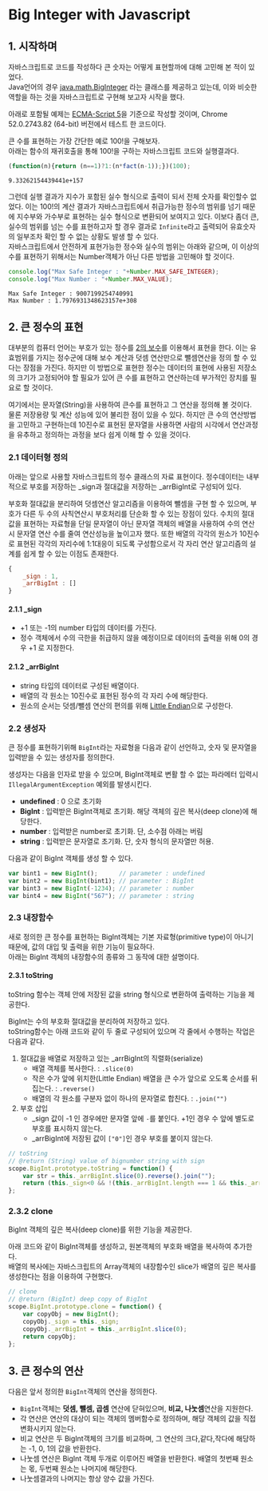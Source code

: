 # Big Integer with Javascript

## 1. 시작하며
자바스크립트로 코드를 작성하다 큰 숫자는 어떻게 표현할까에 대해 고민해 본 적이 있었다.<br/>
Java언어의 경우 [java.math.BigInteger](https://docs.oracle.com/javase/7/docs/api/java/math/BigInteger.html) 라는 클래스를 제공하고 있는데, 이와 비슷한 역할을 하는 것을 자바스크립트로 구현해 보고자 시작을 했다.

아래로 포함될 예제는 [ECMA-Script 5](https://en.wikipedia.org/wiki/ECMAScript#5th_Edition)을 기준으로 작성할 것이며, Chrome 52.0.2743.82 (64-bit) 버전에서 테스트 한 코드이다.

큰 수를 표현하는 가장 간단한 예로 100!을 구해보자.<br/>
아래는 함수의 재귀호출을 통해 100!을 구하는 자바스크립트 코드와 실행결과다.
```javascript
(function(n){return (n==1)?1:(n*fact(n-1));})(100);
```
```
9.33262154439441e+157
```

그런데 실행 결과가 지수가 포함된 실수 형식으로 출력이 되서 전체 숫자를 확인할수 없었다. 이는 100!의 계산 결과가 자바스크립트에서 취급가능한 정수의 범위를 넘기 때문에 지수부와 가수부로 표현하는 실수 형식으로 변환되어 보여지고 있다. 이보다 좀더 큰, 실수의 범위를 넘는 수를 표현하고자 할 경우 결과로 ```Infinite```라고 출력되어 유효숫자의 일부조차 확인 할 수 없는 상황도 발생 할 수 있다. <br/>
자바스크립트에서 안전하게 표현가능한 정수와 실수의 범위는 아래와 같으며, 이 이상의 수를 표현하기 위해서는 Number객체가 아닌 다른 방법을 고민해야 할 것이다.
```javascript
console.log("Max Safe Integer : "+Number.MAX_SAFE_INTEGER);
console.log("Max Number : "+Number.MAX_VALUE);
```
```
Max Safe Integer : 9007199254740991
Max Number : 1.7976931348623157e+308
```

## 2. 큰 정수의 표현
대부분의 컴퓨터 언어는 부호가 있는 정수를 [2의 보수](http://www.swarthmore.edu/NatSci/echeeve1/Ref/BinaryMath/NumSys.html#signint)를 이용해서 표현을 한다. 이는 유효범위를 가지는 정수군에 대해 보수 계산과 덧셈 연산만으로 뺄셈연산을 정의 할 수 있다는 장점을 가진다. 하지만 이 방법으로 표현한 정수는 데이터의 표현에 사용된 저장소의 크기가 고정되어야 할 필요가 있어 큰 수를 표현하고 연산하는데 부가적인 장치를 필요로 할 것이다.

여기에서는 문자열(String)을 사용하여 큰수를 표현하고 그 연산을 정의해 볼 것이다. 물론 저장용량 및 계산 성능에 있어 불리한 점이 있을 수 있다. 하지만 큰 수의 연산방법을 고민하고 구현하는데 10진수로 표현된 문자열을 사용하면 사람의 시각에서 연산과정을 유추하고 정의하는 과정을 보다 쉽게 이해 할 수 있을 것이다.

### 2.1 데이터형 정의
아래는 앞으로 사용할 자바스크립트의 정수 클래스의 자료 표현이다. 정수데이터는 내부적으로 부호를 저장하는 _sign과 절대값을 저장하는 _arrBigInt로 구성되어 있다.

부호화 절대값을 분리하여 덧셈연산 알고리즘을 이용하여 뺄셈을 구현 할 수 있으며, 부호가 다른 두 수의 사칙연산시 부호처리를 단순화 할 수 있는 장점이 있다. 수치의 절대값을 표현하는 자료형을 단일 문자열이 아닌 문자열 객체의 배열을 사용하여 수의 연산시 문자열 연산 수를 줄여 연산성능을 높이고자 했다. 또한 배열의 각각의 원소가 10진수로 표현된 각각의 자리수에 1:1대응이 되도록 구성함으로서 각 자리 연산 알고리즘의 설계를 쉽게 할 수 있는 이점도 존재한다.

```javascript
{
	_sign : 1,
    _arrBigInt : []
}
```


#### 2.1.1 _sign
* +1 또는 -1의 number 타입의 데이터를 가진다.
* 정수 객체에서 수의 극한을 취급하지 않을 예정이므로 데이터의 출력을 위해 0의 경우 +1 로 지정한다.

#### 2.1.2 _arrBigInt
* string 타입의 데이터로 구성된 배열이다.
* 배열의 각 원소는 10진수로 표현된 정수의 각 자리 수에 해당한다.
* 원소의 순서는 덧셈/뺄셈 연산의 편의를 위해 [Little Endian](https://en.wikipedia.org/wiki/Endianness#Little-endian)으로 구성한다.

### 2.2 생성자
큰 정수를 표현하기위해 ```BigInt```라는 자료형을 다음과 같이 선언하고, 숫자 및 문자열을 입력받을 수 있는 생성자를 정의한다.

생성자는 다음을 인자로 받을 수 있으며, BigInt객체로 변활 할 수 없는 파라메터 입력시 ```IllegalArgumentException``` 예외를 발생시킨다.
* **undefined** : 0 으로 초기화
* **BigInt** : 입력받은 BigInt객체로 초기화. 해당 객체의 깊은 복사(deep clone)에 해당한다.
* **number** : 입력받은 number로 초기화. 단, 소수점 아래는 버림
* **string** : 입력받은 문자열로 초기화. 단, 숫자 형식의 문자열만 허용.

다음과 같이 BigInt 객체를 생성 할 수 있다.
```javascript
var bint1 = new BigInt();      // parameter : undefined
var bint2 = new BigInt(bint1); // parameter : BigInt
var bint3 = new BigInt(-1234); // parameter : number
var bint4 = new BigInt("567"); // parameter : string
```

### 2.3 내장함수
새로 정의한 큰 정수를 표현하는 BigInt객체는 기본 자료형(primitive type)이 아니기 때문에, 값의 대입 및 출력을 위한 기능이 필요하다.<br/>
아래는 BigInt 객체의 내장함수의 종류와 그 동작에 대한 설명이다.

#### 2.3.1 toString
toString 함수는 객체 안에 저장된 값을 string 형식으로 변환하여 출력하는 기능을 제공한다.

BigInt는 수의 부호화 절대값을 분리하여 저장하고 있다.<br/>
toString함수는 아래 코드와 같이 두 줄로 구성되어 있으며 각 줄에서 수행하는 작업은 다음과 같다.

1. 절대값을 배열로 저장하고 있는 _arrBigInt의 직렬화(serialize)
   * 배열 객체를 복사한다.  : ```.slice(0)```
   * 작은 수가 앞에 위치한(Little Endian) 배열을 큰 수가 앞으로 오도록 순서를 뒤집는다. : ```.reverse()```
   * 배열의 각 원소를 구분자 없이 하나의 문자열로 합친다. : ```.join("")```
2. 부호 삽입
   * _sign 값이 -1 인 경우에만 문자열 앞에 ```-```를 붙인다. +1인 경우 수 앞에 별도로 부호를 표시하지 않는다.
   * _arrBigInt에 저장된 값이 ```["0"]```인 경우 부호를 붙이지 않는다.

```javascript
// toString
// @return (String) value of bignumber string with sign
scope.BigInt.prototype.toString = function() {
    var str = this._arrBigInt.slice(0).reverse().join("");
    return (this._sign<0 && !(this._arrBigInt.length === 1 && this._arrBigInt[0] === '0'))?('-'+str):str;
};
```

### 2.3.2 clone
BigInt 객체의 깊은 복사(deep clone)를 위한 기능을 제공한다.

아래 코드와 같이 BigInt객체를 생성하고, 원본객체의 부호화 배열을 복사하여 추가한다.<br/>
배열의 복사에는 자바스크립트의 Array객체의 내장함수인 slice가 배열의 깊은 복사를 생성한다는 점을 이용하여 구현했다.

```javascript
// clone
// @return (BigInt) deep copy of BigInt
scope.BigInt.prototype.clone = function() {
    var copyObj = new BigInt();
    copyObj._sign = this._sign;
    copyObj._arrBigInt = this._arrBigInt.slice(0);
    return copyObj;
};
```

## 3. 큰 정수의 연산
다음은 앞서 정의한 ```BigInt```객체의 연산을 정의한다.<br/>
* ```BigInt```객체는 **덧셈, 뺄셈, 곱셈** 연산에 닫혀있으며, **비교, 나눗셈**연산을 지원한다.
* 각 연산은 연산의 대상이 되는 객체의 멤버함수로 정의하며, 해당 객체의 값을 직접 변화시키지 않는다.
* 비교 연산은 두 BigInt객체의 크기를 비교하며, 그 연산의 크다,같다,작다에 해당하는 -1, 0, 1의 값을 반환한다.
* 나눗셈 연산은 BigInt 객체 두개로 이루어진 배열을 반환한다. 배열의 첫번째 원소는 몫, 두번째 원소는 나머지에 해당한다.
* 나눗셈결과의 나머지는 항상 양수 값을 가진다.


